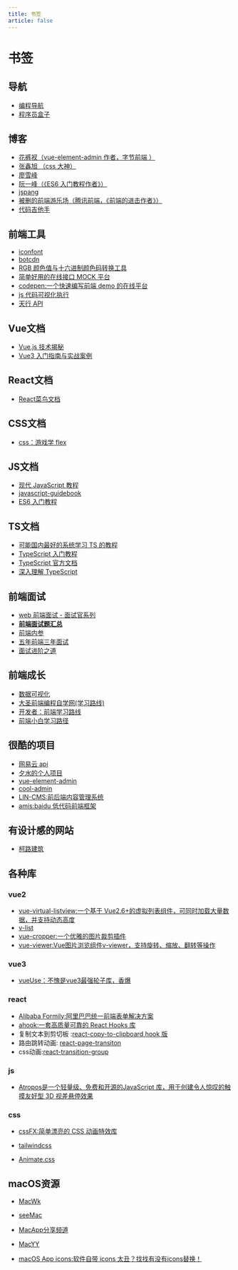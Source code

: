 ```yaml
---
title: 书签
article: false
---
```


# 书签

## 导航

- [编程导航](https://www.code-nav.cn/)
- [程序员盒子](https://www.coderutil.com/)

## 博客

- [花裤衩（vue-element-admin 作者，字节前端 ）](https://panjiachen.github.io/awesome-bookmarks/)
- [张鑫旭 （css 大神）](https://www.zhangxinxu.com/)
- [廖雪峰](https://www.liaoxuefeng.com/)
- [阮一峰（《ES6 入门教程作者》）](https://www.ruanyifeng.com/)
- [jspang](https://jspang.com/)
- [被删的前端游乐场（腾讯前端，《前端的进击作者》）](https://godbasin.github.io/front-end-playground/)
- [代码吉他手](https://www.yzmblog.top/)

 

## 前端工具

- [iconfont](https://www.iconfont.cn/)
- [botcdn](https://www.bootcdn.cn/)
- [RGB 颜色值与十六进制颜色码转换工具](https://www.sioe.cn/yingyong/yanse-rgb-16/)
- [简单好用的在线接口 MOCK 平台](https://www.fastmock.site/)
- [codepen:一个快速编写前端 demo 的在线平台](https://codepen.io/)
- [js 代码可视化执行](https://pythontutor.com/visualize.html#mode=edit)
- [天行 API](https://www.tianapi.com/)

##  Vue文档

- [Vue.js 技术揭秘](https://ustbhuangyi.github.io/vue-analysis/)
- [Vue3 入门指南与实战案例](https://vue3.chengpeiquan.com/)

## React文档

- [React菜鸟文档](https://react.fenxianglu.cn/)

## CSS文档

- [css：游戏学 flex](https://codingfantasy.com/games)

## JS文档

- [现代 JavaScript 教程](https://zh.javascript.info/)
- [javascript-guidebook](https://tsejx.github.io/javascript-guidebook/)
- [ES6 入门教程](https://es6.ruanyifeng.com/)

## TS文档

- [可能国内最好的系统学习 TS 的教程](https://yayujs.com/)
- [TypeScript 入门教程](https://ts.xcatliu.com/introduction/what-is-typescript.html)
- [TypeScript 官方文档](https://www.typescriptlang.org/docs/)
- [深入理解 TypeScript](https://jkchao.github.io/typescript-book-chinese/)

## 前端面试

- [web 前端面试 - 面试官系列](https://vue3js.cn/interview/)
- [**前端面试题汇总**](https://www.yuque.com/cuggz/interview)
- [前端内参](https://coffe1891.gitbook.io/frontend-hard-mode-interview/)
- [五年前端三年面试](https://fe.azhubaby.com/)
- [面试进阶之道](https://www.whyknown.com/)

## 前端成长

- [数据可视化](http://www.youbaobao.xyz/datav-docs/)
- [大圣前端编程自学网(学习路线)](https://shengxinjing.cn/)
- [开发者：前端学习路线](https://readnow-5gl5quqg1f554239-1306275822.tcloudbaseapp.com/dist/index.html?sign=c62ee4bf5ea742e45abf8c921e61267c&t=1648970014#/)
- [前端小白学习路径](https://www.yuque.com/zyyzqr/erg3vt)

## 很酷的项目

- [网易云 api](https://neteasecloudmusicapi.vercel.app/#/)
- [夕水的个人项目](https://eveningwater.github.io/my-web-projects/)
- [vue-element-admin](https://panjiachen.gitee.io/vue-element-admin-site/zh/)
- [cool-admin](https://www.cool-admin.com/)
- [LIN-CMS:前后端内容管理系统](https://www.talelin.com/#cms)
- [amis:baidu 低代码前端框架](https://aisuda.bce.baidu.com/amis/zh-CN/docs/index)

## 有设计感的网站

- [柯路建筑](https://www.clouarchitects.cn/)

## 各种库

### vue2

- [vue-virtual-listview:一个基于 Vue2.6+的虚拟列表组件，可同时加载大量数据，并支持动态高度](https://www.npmjs.com/package/vue-virtual-listview)
- [v-list](https://vlist.zfhblog.top) 
- [vue-cropper:一个优雅的图片裁剪插件](https://github.com/xyxiao001/vue-cropper)
- [vue-viewer:Vue图片浏览组件v-viewer，支持旋转、缩放、翻转等操作](https://github.com/mirari/v-viewer)

### vue3

- [vueUse：不愧是vue3最强轮子库，香爆](https://vueuse.org/)

### react

- [Alibaba Formily:阿里巴巴统一前端表单解决方案](https://formilyjs.org/zh-CN)
- [ahook:一套高质量可靠的 React Hooks 库](https://ahooks.js.org/zh-CN)
- 复制文本到剪切板 :[react-copy-to-clipboard](https://github.com/nkbt/react-copy-to-clipboard),[hook 版](https://github.com/danoc/react-use-clipboard)
- 路由跳转动画: [react-page-transiton](https://github.com/Steveeeie/react-page-transition)
- css动画:[react-transition-group](https://reactcommunity.org/react-transition-group/)

### js

- [Atropos是一个轻量级、免费和开源的JavaScript 库，用于创建令人惊叹的触摸友好型 3D 视差悬停效果](https://atroposjs.com/)

### css

- [cssFX:简单漂亮的 CSS 动画特效库](https://cssfx.netlify.app/)

- [tailwindcss](https://tailwindcss.com/)

- [Animate.css](https://animate.style/)

## macOS资源

- [MacWk](https://macwk.com) <Badge type='danger' text='已关站,用过最好mac资源下载网站'/>

- [seeMac](https://www.seemac.cn) <Badge type='warning' text='游戏资源较多｜部分资源免费'/>
- [MacApp分享频道](https://macapp.org.cn/) <Badge type='tip' text='用爱发电'/>
- [MacYY ](https://www.macyy.cn/)<Badge type='tip' text='用爱发电'/>
- [macOS App icons:软件自带 icons 太丑？找找有没有icons替换！](https://macosicons.com)
